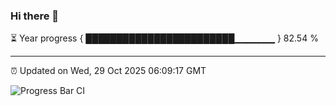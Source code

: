 ### Hi there 👋

⏳ Year progress { ████████████████████████▁▁▁▁▁▁ } 82.54 %

---

⏰ Updated on Wed, 29 Oct 2025 06:09:17 GMT

![Progress Bar CI](https://github.com/liununu/liununu/workflows/Progress%20Bar%20CI/badge.svg)
